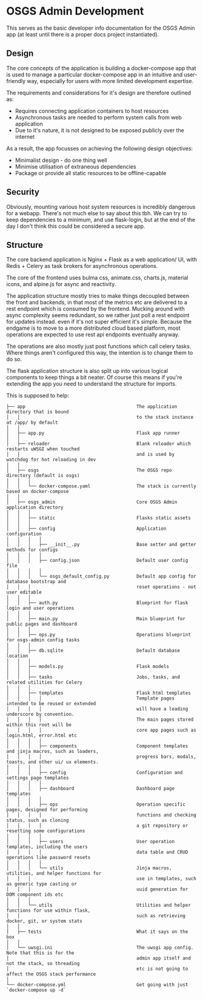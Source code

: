 # OSGS Admin Development

This serves as the basic developer info documentation for the OSGS Admin app (at least until there is a proper docs project instantiated).

## Design

The core concepts of the application is building a docker-compose app that is used to manage a particular docker-compose app in an intuitive and user-friendly way, especially for users with more limited development expertise.

The requirements and considerations for it's design are therefore outlined as:

- Requires connecting application containers to host resources
- Asynchronous tasks are needed to perform system calls from web application
- Due to it's nature, it is not designed to be exposed publicly over the internet

As a result, the app focusses on achieving the following design objectives:

- Minimalist design - do one thing well
- Minimise utilisation of extraneous dependencies
- Package or provide all static resources to be offline-capable

## Security

Obviously, mounting various host system resources is incredibly dangerous for a webapp. There's not much else to say about this tbh.
We can try to keep dependencies to a minimum, and use flask-login, but at the end of the day I don't think this could be considered a secure app.

## Structure

The core backend application is Nginx + Flask as a web application/ UI, with Redis + Celery as task brokers for asynchronous operations.

The core of the frontend uses bulma css, animate.css, charts.js, material icons, and alpine.js for async and reactivity.

The application structure mostly tries to make things decoupled between the front and backends, in that most of the metrics etc are delivered to a rest endpoint which is consumed by the frontend.
Mucking around with async complexity seems redundant, so we rather just poll a rest endpoint for updates instead. even if it's not super efficient it's simple.
Because the endgame is to move to a more distributed cloud based platform, most operations are expected to use rest api endpoints eventually anyway.

The operations are also mostly just post functions which call celery tasks. Where things aren't configured this way, the intention is to change them to do so.

The flask application structure is also split up into various logical components to keep things a bit neater.
Of course this means if you're extending the app you need to understand the structure for imports.

This is supposed to help:

```text
├── app                                         The application directory that is bound
│   │                                           to the stack instance at /app/ by default
│   │
│   ├── app.py                                  Flask app runner
│   │
│   ├── reloader                                Blank reloader which restarts uWSGI when touched
│   │                                           and is used by watchdog for hot reloading in dev
│   │
│   ├── osgs                                    The OSGS repo directory (default is osgs)
│   │   │
│   │   └── docker-compose.yaml                 The stack is currently based on docker-compose
│   │
│   ├── osgs_admin                              Core OSGS Admin application directory
│   │   │
│   │   ├── static                              Flasks static assets
│   │   │
│   │   ├── config                              Application configuration
│   │   │   │
│   │   │   ├── __init__.py                     Base setter and getter methods for configs
│   │   │   │
│   │   │   ├── config.json                     Default user config file
│   │   │   │
│   │   │   └── osgs_default_config.py          Default app config for database bootstrap and
│   │   │                                       reset operations - not user editable
│   │   │
│   │   ├── auth.py                             Blueprint for flask login and user operations
│   │   │
│   │   ├── main.py                             Main blueprint for public pages and dashboard
│   │   │
│   │   ├── ops.py                              Operations blueprint for osgs-admin config tasks
│   │   │
│   │   ├── db.sqlite                           Default database location
│   │   │
│   │   ├── models.py                           Flask models
│   │   │
│   │   ├── tasks                               Jobs, tasks, and related utilities for Celery
│   │   │
│   │   ├── templates                           Flask html templates
│   │   │   │                                   Template pages intended to be reused or extended
│   │   │   │                                   will have a leading underscore by convention.
│   │   │   │                                   The main pages stored within this root will be
│   │   │   │                                   core app pages such as login.html, error.html etc
│   │   │   │
│   │   │   ├── components                      Component templates and jinja macros, such as loaders,
│   │   │   │                                   progress bars, modals, toasts, and other ui/ ux elements.
│   │   │   │
│   │   │   ├── config                          Configuration and settings page templates
│   │   │   │
│   │   │   ├── dashboard                       Dashboard page templates
│   │   │   │
│   │   │   ├── ops                             Operation specific pages, designed for performing
│   │   │   │                                   functions and checking status, such as cloning
│   │   │   │                                   a git repository or resetting some configurations
│   │   │   │
│   │   │   ├── users                           User operation templates, including the users
│   │   │   │                                   data table and CRUD operations like password resets
│   │   │   │
│   │   │   └── utils                           Jinja macros, utilities, and helper functions for
│   │   │                                       use in templates, such as generic type casting or
│   │   │                                       uuid generation for DOM component ids etc
│   │   │
│   │   └── utils                               Utilities and helper functions for use within flask,
│   │                                           such as retrieving docker, git, or system stats
│   │
│   ├── tests                                   What it says on the box
│   │
│   └── uwsgi.ini                               The uwsgi app config. Note that this is for the
│                                               admin app itself and not the stack, so threading
│                                               etc is not going to affect the OSGS stack performance
│
└── docker-compose.yml                          Get going with just `docker-compose up -d`
```
